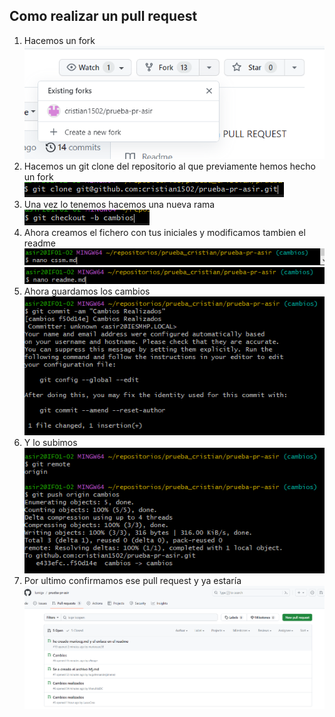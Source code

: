 ## Como realizar un pull request
1. Hacemos un fork  
![captura](capturas/Captura1.PNG)
2. Hacemos un git clone del repositorio al que previamente hemos hecho un fork  
![captura](capturas/Captura2.PNG)
3. Una vez lo tenemos hacemos una nueva rama 
![captura](capturas/Captura3.PNG)
4. Ahora creamos el fichero con tus iniciales y modificamos tambien el readme
![captura](capturas/Captura4.PNG)
![captura](capturas/Captura5.PNG)
5. Ahora guardamos los cambios 
![captura](capturas/Captura6.PNG)
6. Y lo subimos
![captura](capturas/Captura7.PNG)
7. Por ultimo confirmamos ese pull request y ya estaría
![captura](capturas/Captura8.PNG)
